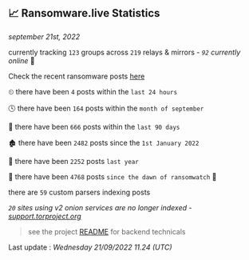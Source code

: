 
## 📈 Ransomware.live Statistics
_september 21st, 2022_

currently tracking `123` groups across `219` relays & mirrors - _`92` currently online_ 📡

Check the recent ransomware posts [here](https://www.ransomware.live/#/recentposts)


⏲ there have been `4` posts within the `last 24 hours`

🕓 there have been `164` posts within the `month of september`

📅 there have been `666` posts within the `last 90 days`

🏚 there have been `2482` posts since the `1st January 2022`

🚀 there have been `2252` posts `last year`

🦕 there have been `4768` posts `since the dawn of ransomwatch` 🐣

there are `59` custom parsers indexing posts

_`20` sites using v2 onion services are no longer indexed - [support.torproject.org](https://support.torproject.org/onionservices/v2-deprecation/)_

> see the project [README](https://github.com/jmousqueton/ransomwatch#readme) for backend technicals



Last update : _Wednesday 21/09/2022 11.24 (UTC)_

